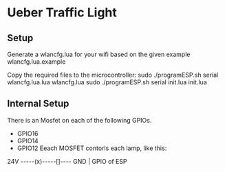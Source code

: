 # Ueber Traffic Light
## Setup
Generate a wlancfg.lua for your wifi based on the given example wlancfg.lua.example

Copy the required files to the microcontroller:
sudo ./programESP.sh serial wlancfg.lua.lua wlancfg.lua
sudo ./programESP.sh serial init.lua init.lua

## Internal Setup
There is an Mosfet on each of the following GPIOs.
* GPIO16
* GPIO14
* GPIO12
Eeach MOSFET contorls each lamp, like this:

24V -----(x)-----[]---- GND
                 |
                 GPIO of ESP
